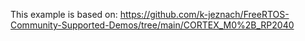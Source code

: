 This example is based on: https://github.com/k-jeznach/FreeRTOS-Community-Supported-Demos/tree/main/CORTEX_M0%2B_RP2040

